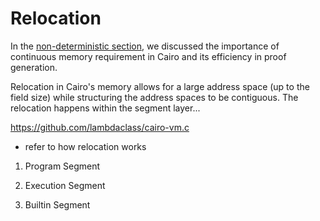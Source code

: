 # Relocation

In the [non-deterministic section](ch202-01-non-deterministic-read-only-memory.md), we discussed the importance of continuous memory requirement in Cairo and its efficiency in proof generation.

Relocation in Cairo's memory allows for a large address space (up to the field size) while structuring the address spaces to be contiguous. The relocation happens within the segment layer... 

https://github.com/lambdaclass/cairo-vm.c
- refer to how relocation works  

1. Program Segment

2. Execution Segment

3. Builtin Segment
